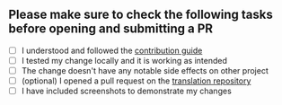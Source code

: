 ## Please make sure to check the following tasks before opening and submitting a PR

* [ ] I understood and followed the [contribution guide](https://github.com/revoltchat/revolt/discussions/282)
* [ ] I tested my change locally and it is working as intended
* [ ] The change doesn't have any notable side effects on other project
* [ ] (optional) I opened a pull request on the [translation repository](https://github.com/revoltchat/translations)
* [ ] I have included screenshots to demonstrate my changes
